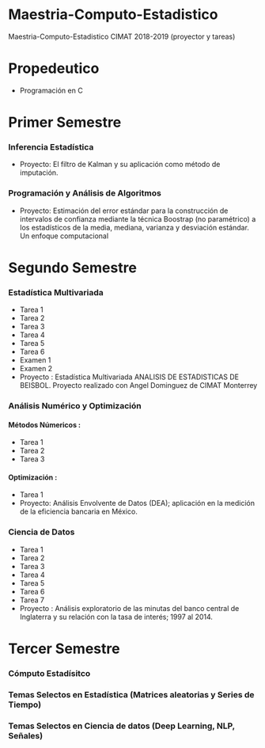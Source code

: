 # Maestria-Computo-Estadistico
Maestria-Computo-Estadistico CIMAT 2018-2019 (proyector y tareas)

# Propedeutico
* Programación en C


# Primer Semestre
### Inferencia Estadística 
* Proyecto: El filtro de Kalman y su aplicación como método de
imputación.
### Programación y Análisis de Algoritmos
* Proyecto: Estimación del error estándar para la construcción de
intervalos de confianza mediante la técnica Boostrap
(no paramétrico) a los estadísticos de la media,
mediana, varianza y desviación estándar. Un enfoque
computacional

# Segundo Semestre
### Estadística Multivariada
* Tarea 1
* Tarea 2
* Tarea 3
* Tarea 4
* Tarea 5
* Tarea 6
* Examen 1
* Examen 2
* Proyecto : Estadística Multivariada
ANALISIS DE ESTADISTICAS DE BEISBOL. Proyecto realizado con Angel Dominguez de CIMAT Monterrey

### Análisis Numérico y Optimización 
#### Métodos Númericos :
* Tarea 1
* Tarea 2
* Tarea 3
#### Optimización :
* Tarea 1
* Proyecto: Análisis Envolvente de Datos (DEA);
aplicación en la medición de la eficiencia
bancaria en México.
### Ciencia de Datos
* Tarea 1
* Tarea 2
* Tarea 3
* Tarea 4
* Tarea 5
* Tarea 6
* Tarea 7
* Proyecto : Análisis exploratorio de las minutas del banco
central de Inglaterra y su relación con la tasa
de interés; 1997 al 2014.

# Tercer Semestre

### Cómputo Estadísitco 

### Temas Selectos en Estadística (Matrices aleatorias y Series de Tiempo)

### Temas Selectos en Ciencia de datos (Deep Learning, NLP, Señales)
